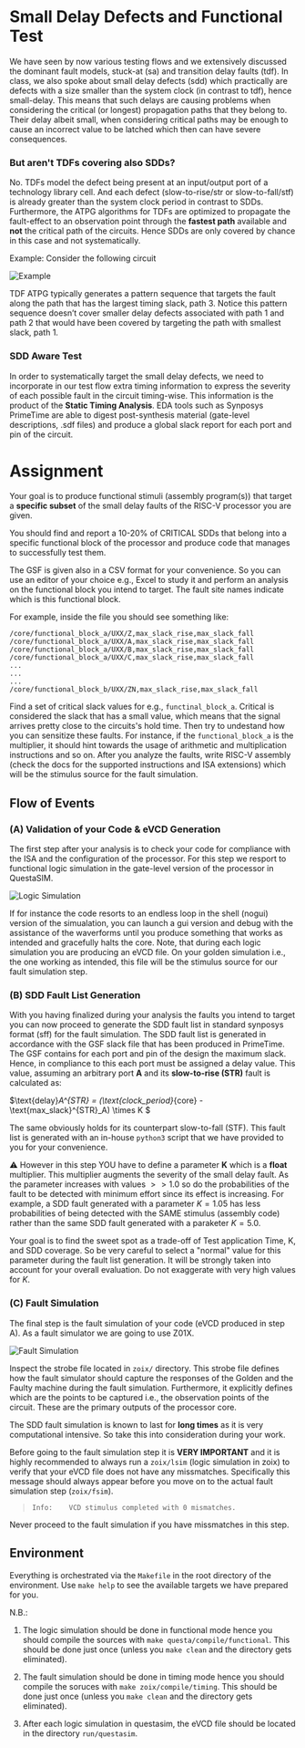 # Small Delay Defects and Functional Test

We have seen by now various testing flows and we extensively discussed the dominant fault models, stuck-at (sa) and transition delay faults (tdf). In class, we also spoke about small delay defects (sdd) which practically are defects with a size smaller than the system clock (in contrast to tdf), hence small-delay. This means that such delays are causing problems when considering the critical (or longest) propagation paths that they belong to. Their delay albeit small, when considering critical paths may be enough to cause an incorrect value to be latched which then can have severe consequences.

### But aren't TDFs covering also SDDs?

No. TDFs model the defect being present at an input/output port of a technology library cell. And each defect (slow-to-rise/str or slow-to-fall/stf) is already greater than the system clock period in contrast to SDDs. Furthermore, the ATPG algorithms for TDFs are optimized to propagate the fault-effect to an observation point through the **fastest path** available and **not** the critical path of the circuits. Hence SDDs are only covered by chance in this case and not systematically.

Example: Consider the following circuit 

![Example](docs/sdds_and_tdfs.png)

TDF ATPG typically generates a pattern sequence that targets the fault along the path that has the largest timing slack, path 3. Notice this pattern sequence doesn’t cover smaller delay defects associated with path 1 and path 2 that would have been covered by targeting the path with smallest slack, path 1.

### SDD Aware Test

In order to systematically target the small delay defects, we need to incorporate in our test flow extra timing information to express the severity of each possible fault in the circuit timing-wise. This information is the product of the **Static Timing Analysis**. EDA tools such as Synposys PrimeTime are able to digest post-synthesis material (gate-level descriptions, .sdf files) and produce a global slack report for each port and pin of the circuit. 

# Assignment

Your goal is to produce functional stimuli (assembly program(s)) that target a **specific subset** of the small delay faults of the RISC-V processor you are given. 

You should find and report a 10-20% of CRITICAL SDDs that belong into a specific functional block of the processor and produce code that manages to successfully test them.

The GSF is given also in a CSV format for your convenience. So you can use an editor of your choice e.g., Excel to study it and perform an analysis on the functional block you intend to target. The fault site names indicate which is this functional block. 

For example, inside the file you should see something like:

```
/core/functional_block_a/UXX/Z,max_slack_rise,max_slack_fall
/core/functional_block_a/UXX/A,max_slack_rise,max_slack_fall
/core/functional_block_a/UXX/B,max_slack_rise,max_slack_fall
/core/functional_block_a/UXX/C,max_slack_rise,max_slack_fall
...
...
...
/core/functional_block_b/UXX/ZN,max_slack_rise,max_slack_fall
```
Find a set of critical slack values for e.g., `functinal_block_a`. Critical is considered the slack that has a small value, which means that the signal arrives pretty close to the circuits's hold time. Then try to undestand how you can sensitize these faults. For instance, if the `functional_block_a` is the multiplier, it should hint towards the usage of arithmetic and multiplication instructions and so on. After you analyze the faults, write RISC-V assembly (check the docs for the supported instructions and ISA extensions) which will be the stimulus source for the fault simulation.

## Flow of Events 

### (A) Validation of your Code & eVCD Generation

The first step after your analysis is to check your code for compliance with the ISA and the configuration of the processor. For this step we resport to functional logic simulation in the gate-level version of the processor in QuestaSIM. 

![Logic Simulation](docs/lsim.png)

If for instance the code resorts to an endless loop in the shell (nogui) version of the simualation, you can launch a gui version and debug with the assistance of the waverforms until you produce something that works as intended and gracefully halts the core. Note, that during each logic simulation you are producing an eVCD file. On your golden simulation i.e., the one working as intended, this file will be the stimulus source for our fault simulation step.

### (B) SDD Fault List Generation 

With you having finalized during your analysis the faults you intend to target you can now proceed to generate the SDD fault list in standard synposys format (sff) for the fault simulation. The SDD fault list is generated in accordance with the GSF slack file that has been produced in PrimeTime. The GSF contains for each port and pin of the design the maximum slack. Hence, in compliance to this each port must be assigned a delay value. This value, assuming an arbitrary port **A** and its **slow-to-rise (STR)** fault is calculated as: 

$\text{delay}_A^{STR} = (\text{clock\_period}_{core} - \text{max\_slack}^{STR}_A) \times K $  

The same obviously holds for its counterpart slow-to-fall (STF). This fault list is generated with an in-house `python3` script that we have provided to you for your convenience.


⚠️ However in this step YOU have to define a parameter **K** which is a **float** multiplier. This multiplier augments the severity of the small delay fault. As the parameter increases with values $>> 1.0$ so do the probabilities of the fault to be detected with minimum effort since its effect is increasing. For example, a SDD fault generated with a parameter $K = 1.05$ has less probabilities of being detected with the SAME stimulus (assembly code) rather than the same SDD fault generated with a paraketer $K = 5.0$. 

Your goal is to find the sweet spot as a trade-off of Test application Time, K, and SDD coverage. So be very careful to select a "normal" value for this parameter during the fault list generation. It will be strongly taken into account for your overall evaluation. Do not exaggerate with very high values for $K$.

### (C) Fault Simulation

The final step is the fault simulation of your code (eVCD produced in step A). As a fault simulator we are going to use Z01X. 

![Fault Simulation](docs/fsim.png)

Inspect the strobe file located in `zoix/` directory. This strobe file defines how the fault simulator should capture the responses of the Golden and the Faulty machine during the fault simulation. Furthermore, it explicitly defines which are the points to be captured i.e., the observation points of the circuit. These are the primary outputs of the processor core. 

The SDD fault simulation is known to last for **long times** as it is very computational intensive. So take this into consideration during your work. 

Before going to the fault simulation step it is **VERY IMPORTANT** and it is highly recommended to always run a `zoix/lsim` (logic simulation in zoix) to verify that your eVCD file does not have any missmatches. Specifically this message should always appear before you move on to the actual fault simulation step (`zoix/fsim`).

>`Info:    VCD stimulus completed with 0 mismatches.`


Never proceed to the fault simulation if you have missmatches in this step.

## Environment

Everything is orchestrated via the `Makefile` in the root directory of the environment. Use `make help` to see the available targets we have prepared for you. 



N.B.: 

1. The logic simulation should be done in functional mode hence you should compile the sources with `make questa/compile/functional`. This should be done just once (unless you `make clean` and the directory gets eliminated).

2. The fault simulation should be done in timing mode hence you should compile the soruces with `make zoix/compile/timing`. This should be done just once (unless you `make clean` and the directory gets eliminated).

3. After each logic simulation in questasim, the eVCD file should be located in the directory `run/questasim`.

